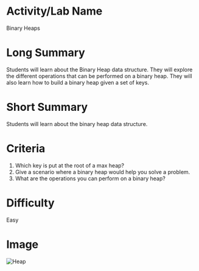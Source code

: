 # Activity/Lab Name
Binary Heaps

# Long Summary
Students will learn about the Binary Heap data structure. They will explore the different operations that can be performed on a binary heap. They will also learn how to build a binary heap given a set of keys.

# Short Summary
Students will learn about the binary heap data structure.

# Criteria
1. Which key is put at the root of a max heap?
2. Give a scenario where a binary heap would help you solve a problem.
3. What are the operations you can perform on a binary heap?

# Difficulty
Easy

# Image
![Heap](https://images.pexels.com/photos/3099062/pexels-photo-3099062.jpeg?auto=compress&cs=tinysrgb&dpr=2&h=650&w=940)